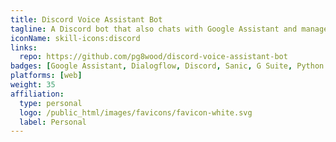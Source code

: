 ```yaml
---
title: Discord Voice Assistant Bot
tagline: A Discord bot that also chats with Google Assistant and manages music, custom commands, more.
iconName: skill-icons:discord
links:
  repo: https://github.com/pg8wood/discord-voice-assistant-bot
badges: [Google Assistant, Dialogflow, Discord, Sanic, G Suite, Python 3]
platforms: [web]
weight: 35
affiliation:
  type: personal
  logo: /public_html/images/favicons/favicon-white.svg
  label: Personal
---
```


